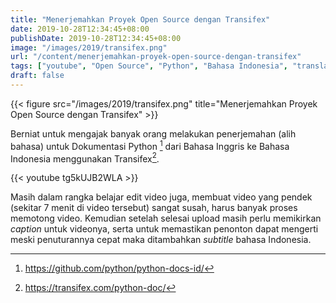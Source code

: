 ```yaml
---
title: "Menerjemahkan Proyek Open Source dengan Transifex"
date: 2019-10-28T12:34:45+08:00
publishDate: 2019-10-28T12:34:45+08:00
image: "/images/2019/transifex.png"
url: "/content/menerjemahkan-proyek-open-source-dengan-transifex"
tags: ["youtube", "Open Source", "Python", "Bahasa Indonesia", "translation", "localization", "video editing", "kelas teknologi"]
draft: false
---
```


{{< figure src="/images/2019/transifex.png" title="Menerjemahkan Proyek Open Source dengan Transifex" >}}


Berniat untuk mengajak banyak orang melakukan penerjemahan (alih bahasa) untuk Dokumentasi Python [^1] dari Bahasa Inggris ke Bahasa Indonesia menggunakan Transifex[^2].

{{< youtube tg5kUJB2WLA >}}

Masih dalam rangka belajar edit video juga, membuat video yang pendek (sekitar 7 menit di video tersebut) sangat susah, harus banyak proses memotong video. Kemudian setelah selesai upload masih perlu memikirkan _caption_ untuk videonya, serta untuk memastikan penonton dapat mengerti meski penuturannya cepat maka ditambahkan _subtitle_ bahasa Indonesia.

[^1]: https://github.com/python/python-docs-id/
[^2]: https://transifex.com/python-doc/

